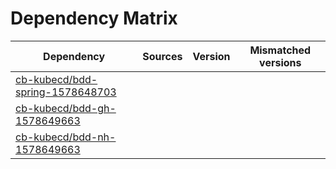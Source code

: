 # Dependency Matrix

Dependency | Sources | Version | Mismatched versions
---------- | ------- | ------- | -------------------
[cb-kubecd/bdd-spring-1578648703](https://github.com/cb-kubecd/bdd-spring-1578648703.git) |  | []() | 
[cb-kubecd/bdd-gh-1578649663](https://github.com/cb-kubecd/bdd-gh-1578649663.git) |  | []() | 
[cb-kubecd/bdd-nh-1578649663](https://github.com/cb-kubecd/bdd-nh-1578649663.git) |  | []() | 

